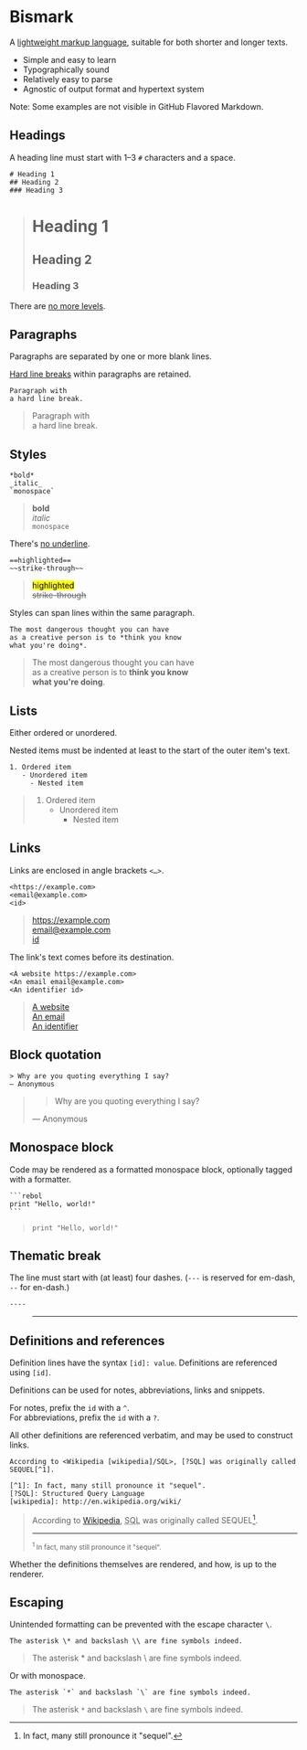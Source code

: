 # Bismark

A [lightweight markup language](https://en.wikipedia.org/wiki/Lightweight_markup_language), suitable for both shorter and longer texts.

- Simple and easy to learn
- Typographically sound
- Relatively easy to parse
- Agnostic of output format and hypertext system

Note: Some examples are not visible in GitHub Flavored Markdown.

## Headings

A heading line must start with 1–3 `#` characters and a space.

	# Heading 1
	## Heading 2
	### Heading 3

> # Heading 1
> ## Heading 2
> ### Heading 3

There are [no more levels](https://practicaltypography.com/headings.html).


## Paragraphs

Paragraphs are separated by one or more blank lines.

[Hard line breaks](https://practicaltypography.com/hard-line-breaks.html) within paragraphs are retained.

	Paragraph with
	a hard line break.

> Paragraph with  
> a hard line break.


## Styles

	*bold*
	_italic_
	`monospace`

> **bold**  
> _italic_  
> `monospace`

There's [no underline](https://practicaltypography.com/underlining.html).

	==highlighted==
	~~strike-through~~

> <mark>highlighted</mark>  
> ~~strike-through~~

Styles can span lines within the same paragraph.

	The most dangerous thought you can have
	as a creative person is to *think you know
	what you're doing*.

> The most dangerous thought you can have  
> as a creative person is to **think you know  
> what you're doing**.


## Lists

Either ordered or unordered.

Nested items must be indented at least to the start of the outer item's text.

	1. Ordered item
	   - Unordered item
	     - Nested item

> 1. Ordered item
>    - Unordered item
>      - Nested item


## Links

Links are enclosed in angle brackets `<…>`.

	<https://example.com>
	<email@example.com>
	<id>

> <https://example.com>  
> <email@example.com>  
> [id](id)

The link's text comes before its destination.

	<A website https://example.com>
	<An email email@example.com>
	<An identifier id>

> [A website](https://example.com)  
> [An email](mailto:email@example.com)  
> [An identifier](id)


## Block quotation

	> Why are you quoting everything I say?
	— Anonymous

> > Why are you quoting everything I say?
>
> — Anonymous


## Monospace block

Code may be rendered as a formatted monospace block, optionally tagged with a formatter.

	```rebol
	print "Hello, world!"
	```

> ```rebol
> print "Hello, world!"
> ```


## Thematic break

The line must start with (at least) four dashes. (`---` is reserved for em-dash, `--` for en-dash.)

	----

> ---


## Definitions and references

Definition lines have the syntax `[id]: value`. Definitions are referenced using `[id]`.

Definitions can be used for notes, abbreviations, links and snippets.

For notes, prefix the `id` with a `^`.  
For abbreviations, prefix the `id` with a `?`.

All other definitions are referenced verbatim, and may be used to construct links.

	According to <Wikipedia [wikipedia]/SQL>, [?SQL] was originally called SEQUEL[^1].

	[^1]: In fact, many still pronounce it "sequel".
	[?SQL]: Structured Query Language
	[wikipedia]: http://en.wikipedia.org/wiki/

> According to [Wikipedia](https://en.wikipedia.org/wiki/SQL), <abbr title="Structured Query Language">SQL</abbr> was originally called SEQUEL[^1].
>
> ---
>
> <small><sup>1</sup> In fact, many still pronounce it "sequel".</small>

Whether the definitions themselves are rendered, and how, is up to the renderer.


## Escaping

Unintended formatting can be prevented with the escape character `\`.

	The asterisk \* and backslash \\ are fine symbols indeed.

> The asterisk \* and backslash \\ are fine symbols indeed.

Or with monospace.

	The asterisk `*` and backslash `\` are fine symbols indeed.

> The asterisk `*` and backslash `\` are fine symbols indeed.

[^1]: In fact, many still pronounce it "sequel".
